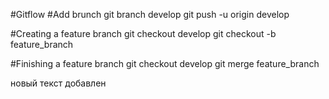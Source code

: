 #Gitflow 
#Add brunch
git branch develop
git push -u origin develop

#Creating a feature branch 
git checkout develop
git checkout -b feature_branch

#Finishing a feature branch 
git checkout develop
git merge feature_branch

новый текст добавлен



